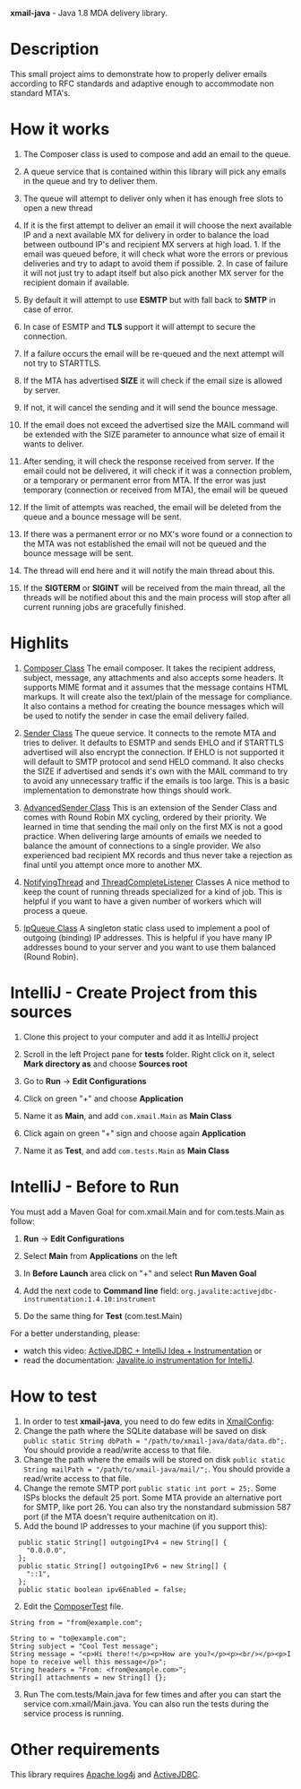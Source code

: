 **xmail-java** - Java 1.8 MDA delivery library.

# Description
This small project aims to demonstrate how to properly deliver emails according to RFC standards and adaptive enough to accommodate non standard MTA's.

# How it works
1. The Composer class is used to compose and add an email to the queue.

2. A queue service that is contained within this library will pick any emails in the queue and try to deliver them.
  1. The queue will attempt to deliver only when it has enough free slots to open a new thread
  2. If it is the first attempt to deliver an email it will choose the next available IP and a next available MX for delivery in order to balance the load between outbound IP's and recipient MX servers at high load.
    1. If the email was queued before, it will check what wore the errors or previous deliveries and try to adapt to avoid them if possible.
    2. In case of failure it will not just try to adapt itself but also pick another MX server for the recipient domain if available.
3. By default it will attempt to use **ESMTP** but with fall back to **SMTP** in case of error.
  1. In case of ESMTP and **TLS** support it will attempt to secure the connection.
  2. If a failure occurs the email will be re-queued and the next attempt will not try to STARTTLS.
4. If the MTA has advertised **SIZE** it will check if the email size is allowed by server.
  1. If not, it will cancel the sending and it will send the bounce message.
  2. If the email does not exceed the advertised size the MAIL command will be extended with the SIZE parameter to announce what size of email it wants to deliver.

5. After sending, it will check the response received from server. If the email could not be delivered, it will check if it was a connection problem, or a temporary or permanent error from MTA. If the error was just temporary (connection or received from MTA), the email will be queued
6. If the limit of attempts was reached, the email will be deleted from the queue and a bounce message will be sent.
7. If there was a permanent error or no MX's wore found or a connection to the MTA was not established the email will not be queued and the bounce message will be sent.
8. The thread will end here and it will notify the main thread about this.
9. If the **SIGTERM** or **SIGINT** will be received from the main thread, all the threads will be notified about this and the main process will stop after all current running jobs are gracefully finished.

# Highlits

1. [Composer Class](https://github.com/tntu/xmail-java/blob/master/src/com/xmail/SMTP/Composer.java)
  The email composer. It takes the recipient address, subject, message, any attachments and also accepts some headers.
  It supports MIME format and it assumes that the message contains HTML markups. It will create also the text/plain of the message for compliance.
  It also contains a method for creating the bounce messages which will be used to notify the sender in case the email delivery failed.

2. [Sender Class](https://github.com/tntu/xmail-java/blob/master/src/com/xmail/SMTP/Sender.java)
  The queue service.
  It connects to the remote MTA and tries to deliver.
  It defaults to ESMTP and sends EHLO and if STARTTLS advertised will also encrypt the connection.
  If EHLO is not supported it will default to SMTP protocol and send HELO command.
  It also checks the SIZE if advertised and sends it's own with the MAIL command to try to avoid any unnecessary traffic if the emails is too large.
  This is a basic implementation to demonstrate how things should work.

3. [AdvancedSender Class](https://github.com/tntu/xmail-java/blob/master/src/com/xmail/SMTP/AdvancedSender.java)
  This is  an extension of the Sender Class and comes with Round Robin MX cycling, ordered by their priority.
  We learned in time that sending the mail only on the first MX is not a good practice.
  When delivering large amounts of emails we needed to balance the amount of connections to a single provider.
  We also experienced bad recipient MX records and thus never take a rejection as final until you attempt once more to another MX.

4. [NotifyingThread](https://github.com/tntu/xmail-java/blob/master/src/com/xmail/Threads/NotifyingThread.java) and [ThreadCompleteListener](https://github.com/tntu/xmail-java/blob/master/src/com/xmail/Threads/ThreadCompleteListener.java) Classes
  A nice method to keep the count of running threads specialized for a kind of job.
  This is helpful if you want to have a given number of workers which will process a queue.

5. [IpQueue Class](https://github.com/tntu/xmail-java/blob/master/src/com/xmail/XmailService/IpQueue.java)
  A singleton static class used to implement a pool of outgoing (binding) IP addresses.
  This is helpful if you have many IP addresses bound to your server and you want to use them balanced (Round Robin).
  
# IntelliJ - Create Project from this sources
  1. Clone this project to your computer and add it as IntelliJ project
  
  2. Scroll in the left Project pane for **tests** folder.
  Right click on it, select **Mark directory as** and choose **Sources root**
  
  3. Go to **Run** -> **Edit Configurations**
  
  4. Click on green "+" and choose **Application**
  
  5. Name it as **Main**, and add ```com.xmail.Main``` as **Main Class**
  
  6. Click again on green "+" sign and choose again **Application**
  
  7. Name it as **Test**, and add ```com.tests.Main``` as **Main Class**
  
# IntelliJ - Before to Run
You must add a Maven Goal for com.xmail.Main and for com.tests.Main as follow:
  1. **Run** -> **Edit Configurations**
  
  2. Select **Main** from **Applications** on the left
  
  3. In **Before Launch** area click on "+" and select **Run Maven Goal**
  
  4. Add the next code to **Command line** field: ```org.javalite:activejdbc-instrumentation:1.4.10:instrument```
  
  5. Do the same thing for **Test** (com.test.Main)

For a better understanding, please:
  * watch this video: [ActiveJDBC + IntelliJ Idea + Instrumentation](https://www.youtube.com/watch?v=OHXJXzZNKCU) or 
  * read the documentation: [Javalite.io instrumentation for IntelliJ](http://javalite.io/instrumentation#video-intellij-idea-instrumentation).

# How to test
1. In order to test **xmail-java**, you need to do few edits in [XmailConfig]():
  1. Change the path where the SQLite database will be saved on disk ```public static String dbPath = "/path/to/xmail-java/data/data.db";```. You should provide a read/write access to that file.
  2. Change the path where the emails will be stored on disk ```public static String mailPath = "/path/to/xmail-java/mail/";```. You should provide a read/write access to that file.
  3. Change the remote SMTP port ```public static int port = 25;```. Some ISPs blocks the default 25 port. Some MTA provide an alternative port for SMTP, like port 26. You can also try the nonstandard submission 587 port (if the MTA doesn't require authenitcation on it).
  4. Add the bound IP addresses to your machine (if you support this):
  ```
    public static String[] outgoingIPv4 = new String[] {
      "0.0.0.0",
    };
    public static String[] outgoingIPv6 = new String[] {
      "::1",
    };
    public static boolean ipv6Enabled = false;
  ```
2. Edit the [ComposerTest](https://github.com/tntu/xmail-java/blob/master/tests/com/tests/ComposerTest.java) file.
  ```
  String from = "from@example.com";

  String to = "to@example.com";
  String subject = "Cool Test message";
  String message = "<p>Hi there!!</p><p>How are you?</p><p><br/></p><p>I hope to receive well this message</p>";
  String headers = "From: <from@example.com>";
  String[] attachments = new String[] {};
  ```
3. Run The com.tests/Main.java for few times and after you can start the service com.xmail/Main.java. You can also run the tests during the service process is running.

# Other requirements
This library requires [Apache log4j](http://logging.apache.org/log4j/1.2/) and [ActiveJDBC](http://javalite.io/activejdbc).